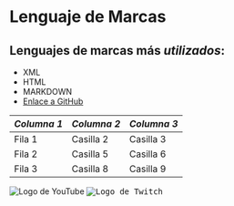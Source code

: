 # Lenguaje de Marcas

## __Lenguajes de marcas más _utilizados_:__
* XML
* HTML
* MARKDOWN
* [Enlace a GitHub](https://github.com/jonaygarciav/apuntes_de_lnd/blob/main/apuntes/ut01/introduccion-a-los-lenguajes-de-marcas.md)

| _Columna 1_ | _Columna 2_ | _Columna 3_ |
|----------|----------|----------|
| Fila 1    | Casilla 2   | Casilla 3   |
| Fila 2    | Casilla 5   | Casilla 6   |
| Fila 3    | Casilla 8   | Casilla 9   |

<image src="https://encrypted-tbn0.gstatic.com/images?q=tbn:ANd9GcQ1KD29BErwEMnnjU1tQHkO-T1pW73Nnw2c8g&s" alt="Logo de YouTube">

<kbd>
<img src="Twitch-Banner-Size-1.jpg" alt="Logo de Twitch" >
</kbd>